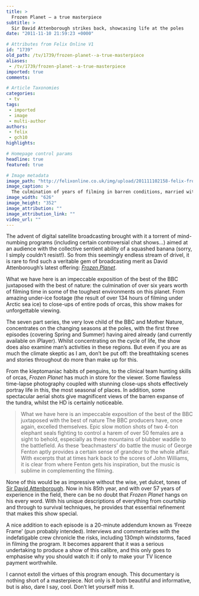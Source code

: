 ```yaml
---
title: >
  Frozen Planet – a true masterpiece
subtitle: >
  Sir David Attenborough strikes back, showcasing life at the poles
date: "2011-11-10 21:59:23 +0000"

# Attributes from Felix Online V1
id: "1739"
old_path: /tv/1739/frozen-planet--a-true-masterpiece
aliases:
 - /tv/1739/frozen-planet--a-true-masterpiece
imported: true
comments:

# Article Taxonomies
categories:
 - tv
tags:
 - imported
 - image
 - multi-author
authors:
 - felix
 - gch10
highlights:

# Homepage control params
headline: true
featured: true

# Image metadata
image_path: "http://felixonline.co.uk/img/upload/201111102158-felix-frozen-planet.jpg"
image_caption: >
  The culmination of years of filming in barren conditions, married with the inimitable voice of Sir D
image_width: "626"
image_height: "352"
image_attribution: ""
image_attribution_link: ""
video_url: ""
---
```


The advent of digital satellite broadcasting brought with it a torrent of mind-numbing programs (including certain controversial chat shows…) aimed at an audience with the collective sentient ability of a squashed banana (sorry, I simply couldn’t resist!). So from this seemingly endless stream of drivel, it is rare to find such a veritable gem of broadcasting merit as David Attenborough’s latest offering: [_Frozen Planet_](http://www.bbc.co.uk/programmes/b00mfl7n).

What we have here is an impeccable exposition of the best of the BBC juxtaposed with the best of nature: the culmination of over six years worth of filming time in some of the toughest environments on this planet. From amazing under-ice footage (the result of over 134 hours of filming under Arctic sea ice) to close-ups of entire pods of orcas, this show makes for unforgettable viewing.

The seven part series, the very love child of the BBC and Mother Nature, concentrates on the changing seasons at the poles, with the first three episodes (covering Spring and Summer) having aired already (and currently available on iPlayer). Whilst concentrating on the cycle of life, the show does also examine man’s activities in these regions. But even if you are as much the climate skeptic as I am, don’t be put off: the breathtaking scenes and stories throughout do more than make up for this.

From the kleptomaniac habits of penguins, to the clinical team hunting skills of orcas, _Frozen Planet_ has much in store for the viewer. Some flawless time-lapse photography coupled with stunning close-ups shots effectively portray life in this, the most seasonal of places. In addition, some spectacular aerial shots give magnificent views of the barren expanse of the tundra, whilst the HD is certainly noticeable.
> What we have here is an impeccable exposition of the best of the BBC juxtaposed with the best of nature
The BBC producers have, once again, excelled themselves. Epic slow motion shots of two 4-ton elephant seals fighting to control a harem of over 50 females are a sight to behold, especially as these mountains of blubber waddle to the battlefield. As these ‘beachmasters’ do battle the music of George Fenton aptly provides a certain sense of grandeur to the whole affair. With excerpts that at times hark back to the scores of John Williams, it is clear from where Fenton gets his inspiration, but the music is sublime in complementing the filming.

None of this would be as impressive without the wise, yet dulcet, tones of [Sir David Attenborough](http://www.youtube.com/watch?v=S9ob9WdbXx0). Now in his 85th year, and with over 57 years of experience in the field, there can be no doubt that _Frozen Planet_ hangs on his every word. With his unique descriptions of everything from courtship and through to survival techniques, he provides that essential refinement that makes this show special.

A nice addition to each episode is a 20-minute addendum known as ‘Freeze Frame’ (pun probably intended). Interviews and commentaries with the indefatigable crew chronicle the risks, including 130mph windstorms, faced in filming the program. It becomes apparent that it was a serious undertaking to produce a show of this calibre, and this only goes to emphasise why you should watch it: if only to make your TV licence payment worthwhile.

I cannot extoll the virtues of this program enough. This documentary is nothing short of a masterpiece. Not only is it both beautiful and informative, but is also, dare I say, cool. Don’t let yourself miss it.
